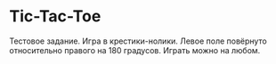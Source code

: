 # Tic-Tac-Toe
Тестовое задание. Игра в крестики-нолики. Левое поле повёрнуто относительно правого на 180 градусов.
Играть можно на любом. 

